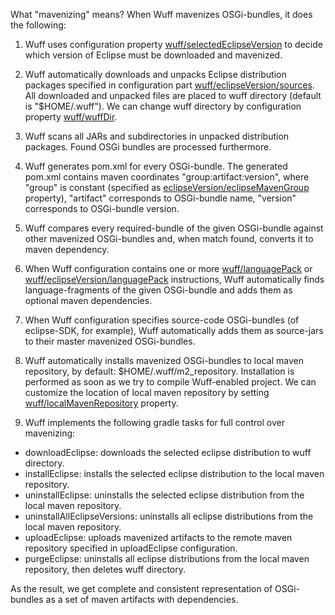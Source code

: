 What "mavenizing" means? When Wuff mavenizes OSGi-bundles, it does the following:

1. Wuff uses configuration property [wuff/selectedEclipseVersion](Configuration-DSL#selectedEclipseVersion) to decide which version of Eclipse must be downloaded and mavenized.

2. Wuff automatically downloads and unpacks Eclipse distribution packages specified in configuration part [wuff/eclipseVersion/sources](Configuration-DSL#sources). All downloaded and unpacked files are placed to wuff directory (default is "$HOME/.wuff"). We can change wuff directory by configuration property [wuff/wuffDir](Configuration-DSL#wuffDir).

3. Wuff scans all JARs and subdirectories in unpacked distribution packages. Found OSGi bundles are processed furthermore.

4. Wuff generates pom.xml for every OSGi-bundle. The generated pom.xml contains maven coordinates "group:artifact:version", where "group" is constant (specified as [eclipseVersion/eclipseMavenGroup](Configuration-DSL#eclipseMavenGroup) property), "artifact" corresponds to OSGi-bundle name, "version" corresponds to OSGi-bundle version.

5. Wuff compares every required-bundle of the given OSGi-bundle against other mavenized OSGi-bundles and, when match found, converts it to maven dependency.

6. When Wuff configuration contains one or more [wuff/languagePack](#Configuration-DSL#languagePack) or [wuff/eclipseVersion/languagePack](#Configuration-DSL#languagePack) instructions, Wuff automatically finds language-fragments of the given OSGi-bundle and adds them as optional maven dependencies.

7. When Wuff configuration specifies source-code OSGi-bundles (of eclipse-SDK, for example), Wuff automatically adds them as source-jars to their master mavenized OSGi-bundles.

8. Wuff automatically installs mavenized OSGi-bundles to local maven repository, by default: $HOME/.wuff/m2_repository. Installation is performed as soon as we try to compile Wuff-enabled project. We can customize the location of local maven repository by setting [wuff/localMavenRepository](Configuration-DSL#localmavenrepository) property.

9. Wuff implements the following gradle tasks for full control over mavenizing:

- downloadEclipse: downloads the selected eclipse distribution to wuff directory.
- installEclipse: installs the selected eclipse distribution to the local maven repository.
- uninstallEclipse: uninstalls the selected eclipse distribution from the local maven repository.
- uninstallAllEclipseVersions: uninstalls all eclipse distributions from the local maven repository.
- uploadEclipse: uploads mavenized artifacts to the remote maven repository specified in uploadEclipse configuration.
- purgeEclipse: uninstalls all eclipse distributions from the local maven repository, then deletes wuff directory.

As the result, we get complete and consistent representation of OSGi-bundles as a set of maven artifacts with dependencies.
